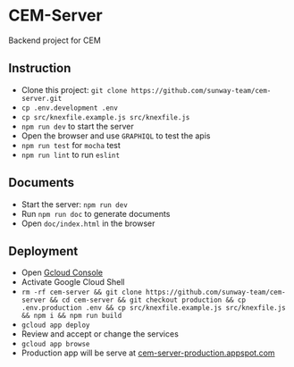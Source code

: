 # CEM-Server

Backend project for CEM

## Instruction

- Clone this project: `git clone https://github.com/sunway-team/cem-server.git`
- `cp .env.development .env`
- `cp src/knexfile.example.js src/knexfile.js`
- `npm run dev` to start the server
- Open the browser and use `GRAPHIQL` to test the apis
- `npm run test` for `mocha` test
- `npm run lint` to run `eslint`

## Documents

- Start the server: `npm run dev`
- Run `npm run doc` to generate documents
- Open `doc/index.html` in the browser

## Deployment

- Open [Gcloud Console](https://console.cloud.google.com/home/dashboard?project=cem-server-production)
- Activate Google Cloud Shell
- `rm -rf cem-server && git clone https://github.com/sunway-team/cem-server && cd cem-server && git checkout production && cp .env.production .env && cp src/knexfile.example.js src/knexfile.js && npm i && npm run build`
- `gcloud app deploy`
- Review and accept or change the services
- `gcloud app browse`
- Production app will be serve at [cem-server-production.appspot.com](cem-server-production.appspot.com)
